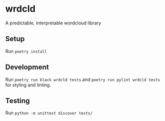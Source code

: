 # wrdcld
A predictable, interpretable wordcloud library

## Setup
Run `poetry install`

## Development
Run `poetry run black wrdcld tests` and `poetry run pylint wrdcld tests` for styling and linting.

## Testing
Run `python -m unittest discover tests/`
